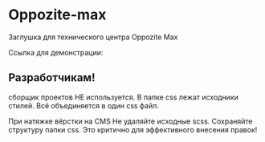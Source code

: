 # Oppozite-max
 Заглушка для технического центра Oppozite Max

 Ссылка для демонстрации: 

## Разработчикам!
сборщик проектов НЕ используется.
В папке css лежат исходники стилей.
Всё объединяется в один css файл.

При натяжке вёрстки на CMS Не удаляйте исходные scss.
Сохраняйте структуру папки css.
Это критично для эффективного внесения правок!
